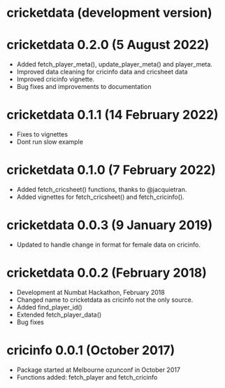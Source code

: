 # cricketdata (development version)

# cricketdata 0.2.0 (5 August 2022)
  * Added fetch_player_meta(), update_player_meta() and player_meta.
  * Improved data cleaning for cricinfo data and cricsheet data
  * Improved cricinfo vignette.
  * Bug fixes and improvements to documentation

# cricketdata 0.1.1 (14 February 2022)
  * Fixes to vignettes
  * Dont run slow example

# cricketdata 0.1.0 (7 February 2022)
  * Added fetch_cricsheet() functions, thanks to @jacquietran.
  * Added vignettes for fetch_cricsheet() and fetch_cricinfo().
 
# cricketdata 0.0.3 (9 January 2019)
  * Updated to handle change in format for female data on cricinfo.

# cricketdata 0.0.2 (February 2018)
  * Development at Numbat Hackathon, February 2018
  * Changed name to cricketdata as cricinfo not the only source.
  * Added find_player_id()
  * Extended fetch_player_data()
  * Bug fixes

# cricinfo 0.0.1 (October 2017)
  * Package started at Melbourne ozunconf in October 2017
  * Functions added: fetch_player and fetch_cricinfo

